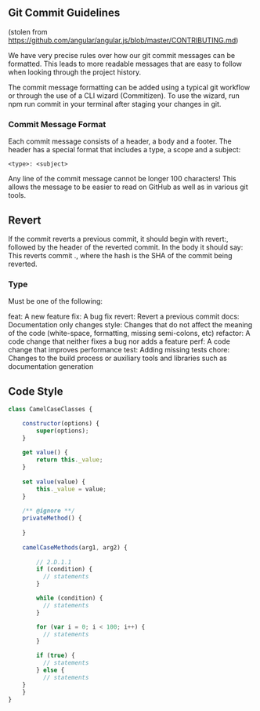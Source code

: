 ## Git Commit Guidelines
(stolen from https://github.com/angular/angular.js/blob/master/CONTRIBUTING.md)

We have very precise rules over how our git commit messages can be formatted. This leads to more readable messages that are easy to follow when looking through the project history.

The commit message formatting can be added using a typical git workflow or through the use of a CLI wizard (Commitizen). To use the wizard, run npm run commit in your terminal after staging your changes in git.

### Commit Message Format
Each commit message consists of a header, a body and a footer. The header has a special format that includes a type, a scope and a subject:

`<type>: <subject>`

Any line of the commit message cannot be longer 100 characters! This allows the message to be easier to read on GitHub as well as in various git tools.

## Revert
If the commit reverts a previous commit, it should begin with revert:, followed by the header of the reverted commit. In the body it should say: This reverts commit <hash>., where the hash is the SHA of the commit being reverted.

### Type
Must be one of the following:

feat: A new feature
fix: A bug fix
revert: Revert a previous commit
docs: Documentation only changes
style: Changes that do not affect the meaning of the code (white-space, formatting, missing semi-colons, etc)
refactor: A code change that neither fixes a bug nor adds a feature
perf: A code change that improves performance
test: Adding missing tests
chore: Changes to the build process or auxiliary tools and libraries such as documentation generation

## Code Style
```javascript
class CamelCaseClasses {

	constructor(options) {
		super(options);
	}
	
	get value() {
		return this._value;
	}
	
	set value(value) {
		this._value = value;
	}
	
	/** @ignore **/
	privateMethod() {
	
	}
	
	camelCaseMethods(arg1, arg2) {
	
		// 2.D.1.1
		if (condition) {
		  // statements
		}

		while (condition) {
		  // statements
		}

		for (var i = 0; i < 100; i++) {
		  // statements
		}

		if (true) {
		  // statements
		} else {
		  // statements
    }
	}
}
```
